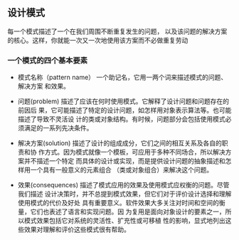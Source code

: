 ## 设计模式

每一个模式描述了一个在我们周围不断重复发生的问题，
以及该问题的解决方案的核心。这样，你就能一次又一次地使用该方案而不必做重复劳动

### 一个模式的四个基本要素
* 模式名称（pattern name）
一个助记名，它用一两个词来描述模式的问题、解决方案
和效果。
* 问题(problem) 
描述了应该在何时使用模式。它解释了设计问题和问题存在的前因后
果，它可能描述了特定的设计问题，如怎样用对象表示算法等。也可能描述了导致不灵活设
计的类或对象结构。有时候，问题部分会包括使用模式必须满足的一系列先决条件。

* 解决方案(solution) 
描述了设计的组成成分，它们之间的相互关系及各自的职责和协
作方式。因为模式就像一个模板，可应用于多种不同场合，所以解决方案并不描述一个特定
而具体的设计或实现，而是提供设计问题的抽象描述和怎样用一个具有一般意义的元素组合
（类或对象组合）来解决这个问题。

* 效果(consequences) 
描述了模式应用的效果及使用模式应权衡的问题。尽管我们描述
设计决策时，并不总提到模式效果，但它们对于评价设计选择和理解使用模式的代价及好处
具有重要意义。软件效果大多关注对时间和空间的衡量，它们也表述了语言和实现问题。因
为复用是面向对象设计的要素之一，所以模式效果包括它对系统的灵活性、扩充性或可移植
性的影响，显式地列出这些效果对理解和评价这些模式很有帮助。